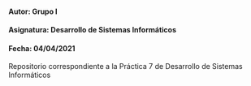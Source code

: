 #### Autor: Grupo I
#### Asignatura: Desarrollo de Sistemas Informáticos
#### Fecha: 04/04/2021

Repositorio correspondiente a la Práctica 7 de Desarrollo de Sistemas Informáticos
